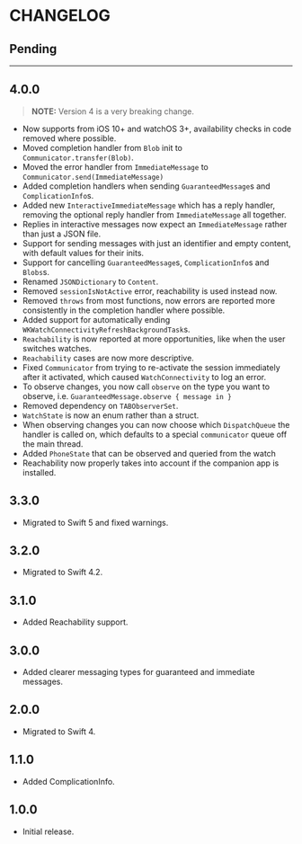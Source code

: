 # CHANGELOG

## Pending

---

## 4.0.0

> **NOTE:** Version 4 is a very breaking change.

- Now supports from iOS 10+ and watchOS 3+, availability checks in code removed where possible.
- Moved completion handler from `Blob` init to `Communicator.transfer(Blob)`.
- Moved the error handler from `ImmediateMessage` to `Communicator.send(ImmediateMessage)`
- Added completion handlers when sending `GuaranteedMessage`s and `ComplicationInfo`s.
- Added new `InteractiveImmediateMessage` which has a reply handler, removing the optional reply handler from `ImmediateMessage` all together.
- Replies in interactive messages now expect an `ImmediateMessage` rather than just a JSON file.
- Support for sending messages with just an identifier and empty content, with default values for their inits.
- Support for cancelling `GuaranteedMessage`s, `ComplicationInfo`s and `Blobs`s.
- Renamed `JSONDictionary` to `Content`.
- Removed `sessionIsNotActive` error, reachability is used instead now.
- Removed `throws` from most functions, now errors are reported more consistently in the completion handler where possible.
- Added support for automatically ending `WKWatchConnectivityRefreshBackgroundTask`s.
- `Reachability` is now reported at more opportunities, like when the user switches watches.
- `Reachability` cases are now more descriptive.
- Fixed `Communicator` from trying to re-activate the session immediately after it activated, which caused `WatchConnectivity` to log an error.
- To observe changes, you now call `observe` on the type you want to observe, i.e. `GuaranteedMessage.observe { message in }`
- Removed dependency on `TABObserverSet`.
- `WatchState` is now an enum rather than a struct.
- When observing changes you can now choose which `DispatchQueue` the handler is called on, which defaults to a special `communicator` queue off the main thread.
- Added `PhoneState` that can be observed and queried from the watch
- Reachability now properly takes into account if the companion app is installed.



## 3.3.0

- Migrated to Swift 5 and fixed warnings.

## 3.2.0

- Migrated to Swift 4.2.

## 3.1.0

- Added Reachability support.

## 3.0.0

- Added clearer messaging types for guaranteed and immediate messages.

## 2.0.0

- Migrated to Swift 4.

## 1.1.0

- Added ComplicationInfo.

## 1.0.0

- Initial release.
